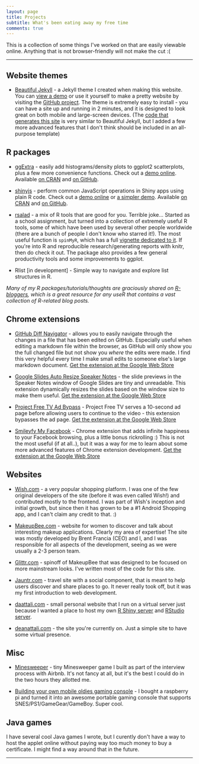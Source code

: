 ```yaml
---
layout: page
title: Projects
subtitle: What's been eating away my free time
comments: true
---
```


This is a collection of some things I've worked on that are easily viewable online. Anything that is not browser-friendly will not make the cut :(

--- 

## Website themes 

-  [Beautiful Jekyll](http://deanattali.com/beautiful-jekyll/) - a Jekyll theme I created when making this website.  You can [view a demo](http://deanattali.com/beautiful-jekyll/) or use it yourself to make a pretty website by visiting the [GitHub project](https://github.com/daattali/beautiful-jekyll#readme). The theme is extremely easy to install - you can have a site up and running in 2 minutes, and it is designed to look great on both mobile and large-screen devices. (The [code that generates this site](https://github.com/daattali/daattali.github.io) is very similar to Beautiful Jekyll, but I added a few more advanced features that I don't think should be included in an all-purpose template)

## R packages

- [ggExtra](https://github.com/daattali/ggExtra) - easily add histograms/density plots to ggplot2 scatterplots, plus a few more convenience functions. Check out a [demo online](http://daattali.com/shiny/ggExtra-ggMarginal-demo/). Available [on CRAN](http://cran.r-project.org/web/packages/ggExtra/) and [on GitHub](https://github.com/daattali/ggExtra).

- [shinyjs](https://github.com/daattali/shinyjs) - perform common JavaScript operations in Shiny apps using plain R code.  Check out a [demo online](http://daattali.com/shiny/shinyjs-demo/) or [a simpler demo](http://daattali.com/shiny/shinyjs-basic/). Available [on CRAN](http://cran.r-project.org/web/packages/shinyjs/) and [on GitHub](https://github.com/daattali/shinyjs).

- [rsalad](https://github.com/daattali/rsalad) - a mix of R tools that are good for you. Terrible joke... Started as a school assignment, but turned into a collection of extremely useful R tools, some of which have been used by several other people worldwide (there are a bunch of people I don't know who starred it!). The most useful function is `spinMyR`, which has a full [vignette dedicated to it](https://github.com/daattali/rsalad/blob/master/inst/doc/spinMyR.md). If you're into R and reproducible research/generating reports with knitr, then do check it out.  The package also provides a few general productivity tools and some improvements to ggplot.

- Rlist [in development] - Simple way to navigate and explore list structures in R.

*Many of my R packages/tutorials/thoughts are graciously shared on [R-bloggers](http://www.r-bloggers.com/), which is a great resource for any useR that contains a vast collection of R-related blog posts.*

## Chrome extensions

- [GitHub Diff Navigator](https://github.com/daattali/github-diff-navigator-extension) - allows you to easily navigate through the changes in a file that has been edited on GitHub.  Especially useful when editing a markdown file within the browser, as GitHub will only show you the full changed file but not show you *where* the edits were made. I find this very helpful every time I make small edits to someone else's large markdown document.  [Get the extension at the Google Web Store](https://chrome.google.com/webstore/detail/github-diff-navigator/aoojogkiedabnddmokieplfnmjehlneo)

- [Google Slides Auto Resize Speaker Notes](https://github.com/daattali/gslides-betternotes-extension) - the slide previews in the Speaker Notes window of Google Slides are tiny and unreadable. This extension dynamically resizes the slides based on the window size to make them useful. [Get the extension at the Google Web Store](https://chrome.google.com/webstore/detail/google-slides-auto-resize/piciggpbidhfbpefjjbomcgomanjfbeb)

- [Project Free TV Ad Bypass](https://github.com/daattali/pftv-ad-bypass-extension) - Project Free TV serves a 10-second ad page before allowing users to continue to the video - this extension bypasses the ad page. [Get the extension at the Google Web Store](https://chrome.google.com/webstore/detail/project-free-tv-ad-bypass/modfjcgeknfglkdgckkomdcgokkjaadd)

- [Smileyfy My Facebook](https://github.com/daattali/smileyfy-my-facebook-extension) -  Chrome extension that adds infinite happiness to your Facebook browsing, plus a little bonus rickrolling :)  This is not the most useful (if at all..), but it was a way for me to learn about some more advanced features of Chrome extension development. [Get the extension at the Google Web Store](https://chrome.google.com/webstore/detail/smileyfy-my-facebook/ideagdnlnmgjdhhbelgadnakbhphljol)

## Websites

- [Wish.com](http://wish.com) - a very popular shopping platform. I was one of the few original developers of the site (before it was even called Wish!) and contributed mostly to the frontend. I was part of Wish's inception and initial growth, but since then it has grown to be a #1 Android Shopping app, and I can't claim any credit to that. :)

- [MakeupBee.com](https://www.makeupbee.com) - website for women to discover and talk about interesting makeup applications. Clearly my area of expertise! The site was mostly developed by Brent Francia (CEO) and I, and I was responsible for all aspects of the development, seeing as we were usually a 2-3 person team.

- [Glittr.com](https://www.glittr.com) - spinoff of MakeupBee that was designed to be focused on more mainstream looks. I've written most of the code for this site.

- [Jauntr.com](http://www.jauntr.com/) - travel site with a social component, that is meant to help users discover and share places to go. It never really took off, but it was my first introduction to web development.

- [daattali.com](http://daattali.com) - small personal website that I run on a virtual server just because I wanted a place to host my own [R Shiny server](http://daattali.com/shiny) and [RStudio server](http://daattali.com/rstudio).

- [deanattali.com](http://deanattali.com) - the site you're currently on.  Just a simple site to have some virtual presence.

## Misc

- [Minesweeper](./files/Minesweeper) - tiny Minesweeper game I built as part of the interview process with Airbnb.  It's not fancy at all, but it's the best I could do in the two hours they allotted me.

- [Building your own mobile oldies gaming console](https://github.com/daattali/rasperry-pi-gaming-console-setup) - I bought a raspberry pi and turned it into an awesome portable gaming console that supports SNES/PS1/GameGear/GameBoy.  Super cool.

## Java games

I have several cool Java games I wrote, but I curently don't have a way to host the applet online without paying way too much money to buy a certificate.  I might find a way around that in the future.


---
